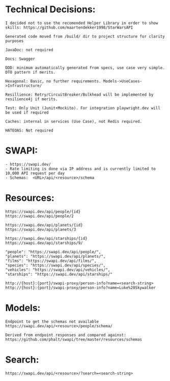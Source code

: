 
Technical Decisions:
====================

	I decided not to use the recomended Helper Library in order to show skills: https://github.com/maartendekker1998/StarWarsAPI

    Generated code moved from /build/ dir to project structure for clarity purposes

	JavaDoc: not required
	
	Docs: Swagger 
	
	DDD: minimum automatically generated from specs, use case very simple. DTO pattern if merits.
	
	Hexagonal: Basic, no further requirements. Models->UseCases->Infrastructure/

    Resillience: Retry/CircuitBreaker/Bulkhead will be implemented by resilience4j if merits. 

	Test: Only Unit (Junit+Mockito). For integration playwright.dev will be used if required

	Caches: internal in services (Use Case), not Redis required.

    HATEOAS: Not required


SWAPI:
======

	- https://swapi.dev/
	- Rate limiting is done via IP address and is currently limited to 10,000 API request per day
	- Schemas:  <URL>/api/<resource>/schema


Resources:
==========
		
	https://swapi.dev/api/people/{id}
	https://swapi.dev/api/people/2

	https://swapi.dev/api/planets/{id}
	https://swapi.dev/api/planets/3

	https://swapi.dev/api/starships/{id}
	https://swapi.dev/api/starships/9/

    "people": "https://swapi.dev/api/people/", 
    "planets": "https://swapi.dev/api/planets/", 
    "films": "https://swapi.dev/api/films/", 
    "species": "https://swapi.dev/api/species/", 
    "vehicles": "https://swapi.dev/api/vehicles/", 
    "starships": "https://swapi.dev/api/starships/"

    http://{host}:{port}/swapi-proxy/person-info?name=<search-string>
	http://{host}:{port}/swapi-proxy/person-info?name=Luke%20Skywalker


Models:
======

    Endpoint to get the schemas not available https://swapi.dev/api/<resource>/people/schema/
    
    Derived from endpoint responses and compared against: https://github.com/phalt/swapi/tree/master/resources/schemas 


Search:
=======

	https://swapi.dev/api/<resource>/?search=<search-string>

	







